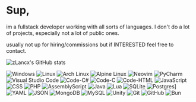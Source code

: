 # Sup, 

im a fullstack developer working with all sorts of languages. I don't do a lot of projects, especially not a lot of public ones.


usually not up for hiring/commissions but if INTERESTED feel free to contact.

![zLancx's GitHub stats](https://github-readme-stats.vercel.app/api?username=zLancx&show_icons=true&theme=dark#gh-dark-mode-only)

![Windows](https://custom-icon-badges.demolab.com/badge/OS-Windows-0078D6?logo=windows11&logoColor=white)
![Linux](https://img.shields.io/badge/OS-Linux-FCC624?logo=linux&logoColor=black)
![Arch Linux](https://img.shields.io/badge/OS-Arch%20Linux-1793D1?logo=arch-linux&logoColor=fff)
![Alpine Linux](https://img.shields.io/badge/OS-Alpine%20Linux-0D597F?logo=alpinelinux&logoColor=fff)
![Neovim](https://img.shields.io/badge/Editor-Neovim-57A143?logo=neovim&logoColor=fff)
![PyCharm](https://img.shields.io/badge/Editor-PyCharm-000?logo=pycharm&logoColor=fff)
![Visual Studio Code](https://custom-icon-badges.demolab.com/badge/Editor-Visual%20Studio%20Code-0078d7.svg?logo=vsc&logoColor=white)
![Code-C#](https://custom-icon-badges.demolab.com/badge/Code-C%23-%23239120.svg?logo=cshrp&logoColor=white)
![Code-C](https://img.shields.io/badge/Code-C-00599C?logo=c&logoColor=white)
![Code-HTML](https://img.shields.io/badge/Code-HTML-%23E34F26.svg?logo=html5&logoColor=white)
![JavaScript](https://img.shields.io/badge/Code-JavaScript-F7DF1E?logo=javascript&logoColor=000)
![CSS](https://img.shields.io/badge/Code-CSS-639?logo=css&logoColor=fff)
![PHP](https://img.shields.io/badge/Code-php-%23777BB4.svg?&logo=php&logoColor=white)
![AssemblyScript](https://img.shields.io/badge/Code-AssemblyScript-007AAC?logo=assemblyscript&logoColor=fff)
![Java](https://img.shields.io/badge/Code-Java-%23ED8B00.svg?logo=openjdk&logoColor=white)
![Lua](https://img.shields.io/badge/Code-Lua-%232C2D72.svg?logo=lua&logoColor=white)
![SQLite](https://img.shields.io/badge/Data-SQLite-%2307405e.svg?logo=sqlite&logoColor=white)
![Postgres](https://img.shields.io/badge/Data-Postgres-%23316192.svg?logo=postgresql&logoColor=white)]
![YAML](https://img.shields.io/badge/Data-YAML-CB171E?logo=yaml&logoColor=fff)
![JSON](https://img.shields.io/badge/Data-JSON-000?logo=json&logoColor=fff)
![MongoDB](https://img.shields.io/badge/Data-MongoDB-%234ea94b.svg?logo=mongodb&logoColor=white)
![MySQL](https://img.shields.io/badge/Data-MySQL-4479A1?logo=mysql&logoColor=fff)
![Unity](https://img.shields.io/badge/Engines-Unity-%23000000.svg?logo=unity&logoColor=white)
![Git](https://img.shields.io/badge/Tools-Git-F05032?logo=git&logoColor=fff)
![GitHub](https://img.shields.io/badge/Tools-GitHub-%23121011.svg?logo=github&logoColor=white)
![Bun](https://img.shields.io/badge/Tools-Bun-000?logo=bun&logoColor=fff)

